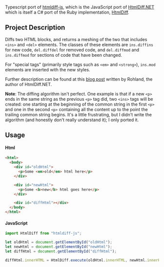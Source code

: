 Typescript port of [htmldiff-js](https://github.com/dfoverdx/htmldiff-js), which is the JavaScript port of [HtmlDiff.NET](https://github.com/Rohland/htmldiff.net) which is itself a C# port of the Ruby implementation, [HtmlDiff](https://github.com/myobie/htmldiff/).

## Project Description

Diffs two HTML blocks, and returns a meshing of the two that includes `<ins>` and `<del>` elements. The classes of these elements are `ins.diffins` for new code, `del.diffdel` for removed code, and `del.diffmod` and `ins.diffmod` for sections of code that have been changed.

For "special tags" (primarily style tags such as `<em>` and `<strong>`), `ins.mod` elements are inserted with the new styles.

Further description can be found at this [blog post](https://web.archive.org/web/20180106000348/http://www.rohland.co.za:80/index.php/2009/10/31/csharp-html-diff-algorithm/) written by Rohland, the author of HtmlDiff.NET.

**Note**: The diffing algorithm isn't perfect. One example is that if a new `<p>` ends in the same string as the previous `<p>` tag did, two `<ins>` tags will be created: one starting at the beginning of the common string in the first `<p>` and one in the second `<p>` containing all the content up to the point the trailing common string begins. It's a little frustrating, but I didn't write the algorithm (and honestly don't really understand it); I only ported it.

## Usage

#### Html

```html
<html>
  <body>
    <div id="oldHtml">
      <p>Some <em>old</em> html here</p>
    </div>

    <div id="newHtml">
      <p>Some <b>new</b> html goes here</p>
    </div>

    <div id="diffHtml"></div>
  </body>
</html>
```

#### JavaScript

```javascript
import HtmlDiff from "htmldiff-js";

let oldHtml = document.getElementById("oldHtml");
let newHtml = document.getElementById("newHtml");
let diffHtml = document.getElementById("diffHtml");

diffHtml.innerHTML = HtmlDiff.execute(oldHtml.innerHTML, newHtml.innerHTML);
```
